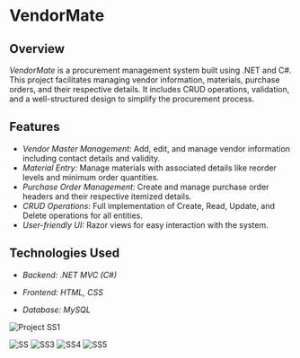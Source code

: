 # VendorMate

## Overview
*VendorMate* is a procurement management system built using .NET and C#. This project facilitates managing vendor information, materials, purchase orders, and their respective details. It includes CRUD operations, validation, and a well-structured design to simplify the procurement process.

## Features
- *Vendor Master Management:* Add, edit, and manage vendor information including contact details and validity.
- *Material Entry:* Manage materials with associated details like reorder levels and minimum order quantities.
- *Purchase Order Management:* Create and manage purchase order headers and their respective itemized details.
- *CRUD Operations:* Full implementation of Create, Read, Update, and Delete operations for all entities.
- *User-friendly UI:* Razor views for easy interaction with the system.

## Technologies Used 

- *Backend: .NET MVC (C#)*

- *Frontend: HTML, CSS*

- *Database: MySQL*

![Project SS1](https://github.com/user-attachments/assets/65b38c77-ed3f-4f7c-9ee8-417627dd7ac3)

![SS](https://github.com/user-attachments/assets/cf03f3e9-6ae8-4891-a024-35ced42940aa)
![SS3](https://github.com/user-attachments/assets/62bdf046-232f-4bc7-a880-d6b251a63382)
![SS4](https://github.com/user-attachments/assets/3fd4caf9-cf62-4e8c-8090-a503962eff82)
![SS5](https://github.com/user-attachments/assets/2f32f046-409a-4502-87e7-7690ab26efd7)
